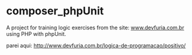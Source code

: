 # composer_phpUnit
A project for training logic exercises from the site: www.devfuria.com.br using PHP with phpUnit.

parei aqui: http://www.devfuria.com.br/logica-de-programacao/positivo/
